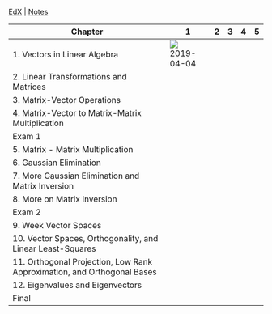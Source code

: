 [EdX](https://courses.edx.org/courses/course-v1:UTAustinX+UT.5.05x+1T2019/course/#block-v1:UTAustinX+UT.5.05x+1T2019+type@chapter+block@7a78687246af4d3788684962136f949b) | [Notes](https://docs.google.com/document/d/1T2pxTHncLFVaaDxPHjy6HF8nyNME-uGiMl_YXTWge2U/edit?usp=sharing)


| Chapter | 1 | 2 | 3 | 4 | 5 |
|---------|---|---|---|---|---|
| 1. Vectors in Linear Algebra | ![](http://progressed.io/bar/100?title=37/37) <br> 2019-04-04 |  |  |  |
| 2. Linear Transformations and Matrices |  |  |  |  |
| 3. Matrix-Vector Operations |  |  |  |  |
| 4. Matrix-Vector to Matrix-Matrix Multiplication |  |  |  |  |
| Exam 1 |  |  |  |  |
| 5. Matrix - Matrix Multiplication |  |  |  |  |
| 6. Gaussian Elimination |  |  |  |  |
| 7. More Gaussian Elimination and Matrix Inversion |  |  |  |  |
| 8. More on Matrix Inversion |  |  |  |  |
| Exam 2 |  |  |  |  |
| 9. Week Vector Spaces |  |  |  |  |
| 10. Vector Spaces, Orthogonality, and Linear Least-Squares |  |  |  |  |
| 11. Orthogonal Projection, Low Rank Approximation, and Orthogonal Bases |  |  |  |  |
| 12. Eigenvalues and Eigenvectors |  |  |  |  |
| Final |  |  |  |  |

